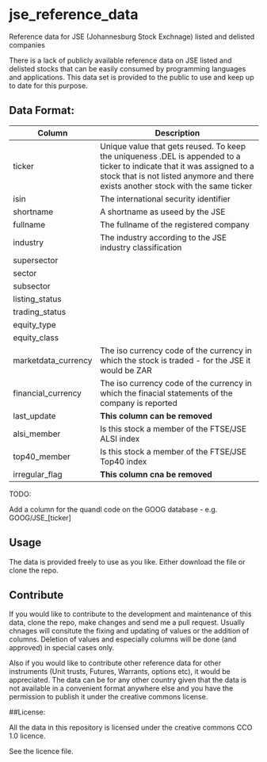 # jse_reference_data
Reference data for JSE (Johannesburg Stock Exchnage) listed and delisted companies

There is a lack of publicly available reference data on JSE listed and delisted stocks that can be easily consumed by programming languages and applications.
This data set is provided to the public to use and keep up to date for this purpose.

## Data Format:

|Column | Description|
|--|--|
|ticker | Unique value that gets reused.  To keep the uniqueness .DEL is appended to a ticker to indicate that it was assigned to a stock that is not listed anymore and there exists another stock with the same ticker
|isin | The international security identifier
|shortname | A shortname as useed by the JSE
|fullname | The fullname of the registered company
|industry | The industry according to the JSE industry classification
|supersector |  
|sector |
|subsector |
|listing_status|
|trading_status|
|equity_type|
|equity_class|
|marketdata_currency| The iso currency code of the currency in which the stock is traded - for the JSE it would be ZAR
|financial_currency| The iso currency code of the currency in which the finacial statements of the company is reported
|last_update| **This column can be removed**
|alsi_member| Is this stock a member of the FTSE/JSE ALSI index
|top40_member| Is this stock a member of the FTSE/JSE Top40 index
|irregular_flag| **This column cna be removed**

TODO:  

Add a column for the quandl code on the GOOG database - e.g. GOOG/JSE_[ticker]

## Usage

The data is provided freely to use as you like.  Either download the file or clone the repo.

## Contribute

If you would like to contribute to the development and maintenance of this data, clone the repo, make changes and send me a pull request.
Usually chnages will consitute the fixing and updating of values or the addition of columns. Deletion of values and especially columns will be done (and approved) in special cases only.

Also if you would like to contribute other reference data for other instruments (Unit trusts, Futures, Warrants, options etc), it would be appreciated.  The data can be for any other country given that the data is not available in a convenient format anywhere else and you have the permission to publish it under the creative commons license.

##License:

All the data in this repository is licensed under the creative commons CCO 1.0 licence.

See the licence file.